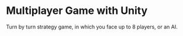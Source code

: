 # Multiplayer Game with Unity

Turn by turn strategy game, in which you face up to 8 players, or an AI.

